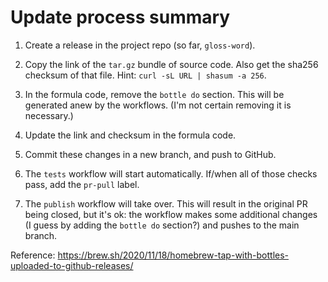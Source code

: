 # Update process summary

1. Create a release in the project repo (so far, `gloss-word`).

2. Copy the link of the `tar.gz` bundle of source code. Also get the sha256
   checksum of that file. Hint: `curl -sL URL | shasum -a 256`.

3. In the formula code, remove the `bottle do` section. This will be generated
   anew by the workflows. (I'm not certain removing it is necessary.)

4. Update the link and checksum in the formula code.

5. Commit these changes in a new branch, and push to GitHub.

6. The `tests` workflow will start automatically. If/when all of those checks
   pass, add the `pr-pull` label.

7. The `publish` workflow will take over. This will result in the original PR
   being closed, but it's ok: the workflow makes some additional changes (I
   guess by adding the `bottle do` section?) and pushes to the main branch.

Reference: <https://brew.sh/2020/11/18/homebrew-tap-with-bottles-uploaded-to-github-releases/>
